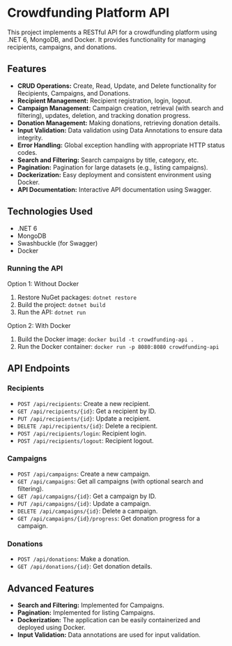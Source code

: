 # Crowdfunding Platform API

This project implements a RESTful API for a crowdfunding platform using .NET 6, MongoDB, and Docker. It provides functionality for managing recipients, campaigns, and donations.

## Features

- **CRUD Operations:**  Create, Read, Update, and Delete functionality for Recipients, Campaigns, and Donations.
- **Recipient Management:**  Recipient registration, login, logout.
- **Campaign Management:**  Campaign creation, retrieval (with search and filtering), updates, deletion, and tracking donation progress.
- **Donation Management:**  Making donations, retrieving donation details.
- **Input Validation:**  Data validation using Data Annotations to ensure data integrity.
- **Error Handling:**  Global exception handling with appropriate HTTP status codes.
- **Search and Filtering:**  Search campaigns by title, category, etc.
- **Pagination:**  Pagination for large datasets (e.g., listing campaigns).
- **Dockerization:**  Easy deployment and consistent environment using Docker.
- **API Documentation:**  Interactive API documentation using Swagger.

## Technologies Used

- .NET 6
- MongoDB
- Swashbuckle (for Swagger)
- Docker

### Running the API

Option 1: Without Docker

1. Restore NuGet packages: `dotnet restore`
2. Build the project: `dotnet build`
3. Run the API: `dotnet run`

Option 2: With Docker

1. Build the Docker image: `docker build -t crowdfunding-api .`
2. Run the Docker container: `docker run -p 8080:8080 crowdfunding-api`

## API Endpoints

### Recipients

- `POST /api/recipients`: Create a new recipient.
- `GET /api/recipients/{id}`: Get a recipient by ID.
- `PUT /api/recipients/{id}`: Update a recipient.
- `DELETE /api/recipients/{id}`: Delete a recipient.
- `POST /api/recipients/login`: Recipient login.
- `POST /api/recipients/logout`: Recipient logout.

### Campaigns

- `POST /api/campaigns`: Create a new campaign.
- `GET /api/campaigns`: Get all campaigns (with optional search and filtering).
- `GET /api/campaigns/{id}`: Get a campaign by ID.
- `PUT /api/campaigns/{id}`: Update a campaign.
- `DELETE /api/campaigns/{id}`: Delete a campaign.
- `GET /api/campaigns/{id}/progress`: Get donation progress for a campaign.

### Donations

- `POST /api/donations`: Make a donation.
- `GET /api/donations/{id}`: Get donation details.

## Advanced Features

- **Search and Filtering:** Implemented for Campaigns.
- **Pagination:** Implemented for listing Campaigns.
- **Dockerization:** The application can be easily containerized and deployed using Docker.
- **Input Validation:** Data annotations are used for input validation.
